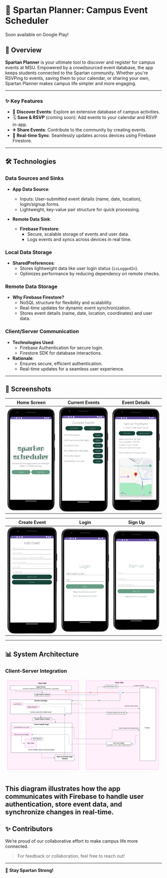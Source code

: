 # 📅 Spartan Planner: Campus Event Scheduler
Soon available on Google Play!

## 🌟 **Overview**  
**Spartan Planner** is your ultimate tool to discover and register for campus events at MSU. Empowered by a crowdsourced event database, the app keeps students connected to the Spartan community. Whether you're RSVPing to events, saving them to your calendar, or sharing your own, Spartan Planner makes campus life simpler and more engaging.  

---

### **✨ Key Features**  
- 📍 **Discover Events**: Explore an extensive database of campus activities.  
- 🗓️ **Save & RSVP** (coming soon): Add events to your calendar and RSVP in-app.  
- ➕ **Share Events**: Contribute to the community by creating events.  
- 🔄 **Real-time Sync**: Seamlessly updates across devices using Firebase Firestore.  

---

## 🛠️ **Technologies**  

### **Data Sources and Sinks**  
- **App Data Source**:  
  - Inputs: User-submitted event details (name, date, location), login/signup forms.  
  - Lightweight, key-value pair structure for quick processing.  

- **Remote Data Sink**:  
  - **Firebase Firestore**:  
    - Secure, scalable storage of events and user data.  
    - Logs events and syncs across devices in real time.  

### **Local Data Storage**  
- **SharedPreferences**:  
  - Stores lightweight data like user login status (`isLoggedIn`).  
  - Optimizes performance by reducing dependency on remote checks.  

### **Remote Data Storage**  
- **Why Firebase Firestore?**  
  - NoSQL structure for flexibility and scalability.  
  - Real-time updates for dynamic event synchronization.  
  - Stores event details (name, date, location, coordinates) and user data.  

### **Client/Server Communication**  
- **Technologies Used**:  
  - Firebase Authentication for secure login.  
  - Firestore SDK for database interactions.  
- **Rationale**:  
  - Ensures secure, efficient authentication.  
  - Real-time updates for a seamless user experience.  

---

## 📸 **Screenshots**  
| **Home Screen**              | **Current Events**           | **Event Details**           | 
|-------------------------------|------------------------------|------------------------------|
| ![Home Screen](img/main.png) | ![Event Details](img/events.png) | ![Event Details](img/event.png)  |

  | **Create Event**       | **Login**                | **Sign Up**                |  
|-------------------------------|------------------------------|-----------------------------|  
 |![Create Event](img/add.png) | ![Login Screen](img/login.png) | ![Sign Up](img/signup.png) |  
---

## 📊 **System Architecture**  
### **Client-Server Integration**  
![System Architecture](img/block-diagram.png)

This diagram illustrates how the app communicates with Firebase to handle user authentication, store event data, and synchronize changes in real-time.  
---

## ✨ **Contributors**  
We’re proud of our collaborative effort to make campus life more connected.  

> For feedback or collaboration, feel free to reach out!  

--- 

🎉 **Stay Spartan Strong!**  
